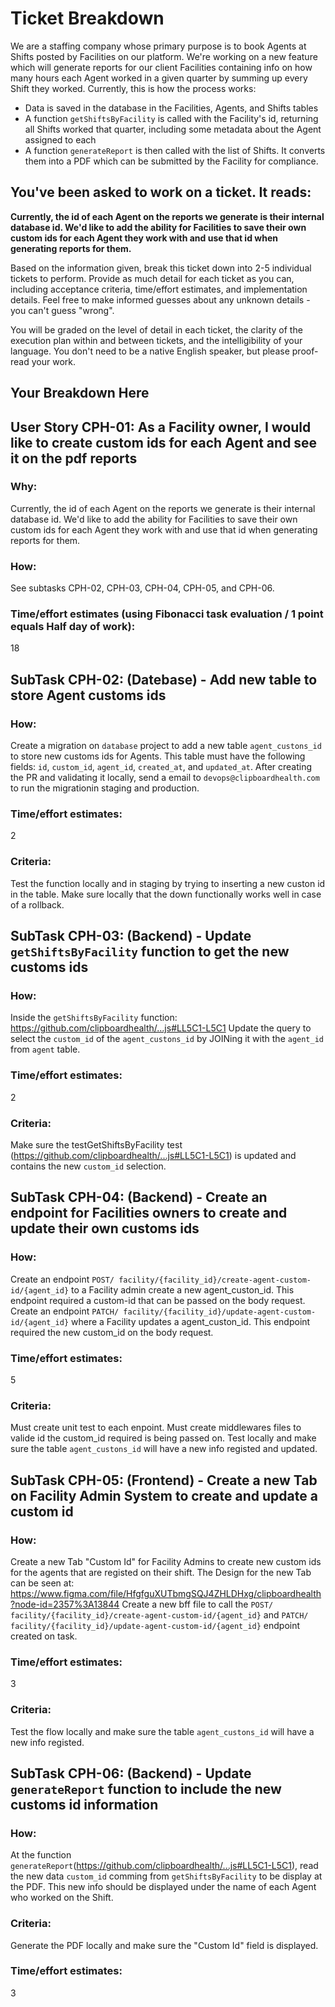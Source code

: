 # Ticket Breakdown
We are a staffing company whose primary purpose is to book Agents at Shifts posted by Facilities on our platform. We're working on a new feature which will generate reports for our client Facilities containing info on how many hours each Agent worked in a given quarter by summing up every Shift they worked. Currently, this is how the process works:

- Data is saved in the database in the Facilities, Agents, and Shifts tables
- A function `getShiftsByFacility` is called with the Facility's id, returning all Shifts worked that quarter, including some metadata about the Agent assigned to each
- A function `generateReport` is then called with the list of Shifts. It converts them into a PDF which can be submitted by the Facility for compliance.

## You've been asked to work on a ticket. It reads:

**Currently, the id of each Agent on the reports we generate is their internal database id. We'd like to add the ability for Facilities to save their own custom ids for each Agent they work with and use that id when generating reports for them.**


Based on the information given, break this ticket down into 2-5 individual tickets to perform. Provide as much detail for each ticket as you can, including acceptance criteria, time/effort estimates, and implementation details. Feel free to make informed guesses about any unknown details - you can't guess "wrong".


You will be graded on the level of detail in each ticket, the clarity of the execution plan within and between tickets, and the intelligibility of your language. You don't need to be a native English speaker, but please proof-read your work.

## Your Breakdown Here

## User Story CPH-01: As a Facility owner, I would like to create custom ids for each Agent and see it on the pdf reports
### Why: 
 Currently, the id of each Agent on the reports we generate is their internal database id. We'd like to add the ability for Facilities to save their own custom ids for each Agent they work with and use that id when generating reports for them.

### How: 
See subtasks CPH-02, CPH-03, CPH-04, CPH-05, and CPH-06.

### Time/effort estimates (using Fibonacci task evaluation / 1 point equals Half day of work): 
18



## SubTask CPH-02: (Datebase) - Add new table to store Agent customs ids

### How:
Create a migration on `database` project to add a new table `agent_custons_id` to store new customs ids for Agents. This table must have the following fields: `id`, `custom_id`, `agent_id`, `created_at`, and `updated_at`.
After creating the PR and validating it locally, send a email to `devops@clipboardhealth.com` to run the migrationin  staging and production.

### Time/effort estimates: 
2

### Criteria:
Test the function locally and in staging by trying to inserting a new custon id in the table.
Make sure locally that the down functionally works well in case of a rollback.



## SubTask CPH-03: (Backend) - Update `getShiftsByFacility` function to get the new customs ids

### How: 
Inside the `getShiftsByFacility` function: https://github.com/clipboardhealth/...js#LL5C1-L5C1
Update the query to select the `custom_id` of the `agent_custons_id` by JOINing it with the `agent_id` from `agent` table.
### Time/effort estimates: 
2
### Criteria:
Make sure the testGetShiftsByFacility test (https://github.com/clipboardhealth/...js#LL5C1-L5C1) is updated and contains the new `custom_id` selection.



## SubTask CPH-04: (Backend) - Create an endpoint for Facilities owners to create and update their own customs ids
### How: 
Create an endpoint `POST/ facility/{facility_id}/create-agent-custom-id/{agent_id}` to a Facility admin create a new agent_custon_id. This endpoint required a custom-id that can be passed on the body request.
Create an endpoint `PATCH/ facility/{facility_id}/update-agent-custom-id/{agent_id}` where a Facility updates a agent_custon_id. This endpoint required the new custom_id on the body request.

### Time/effort estimates: 
5

### Criteria:
Must create unit test to each enpoint.
Must create middlewares files to valide id the custom_id required is being passed on.
Test locally and make sure the table `agent_custons_id` will have a new info registed and updated.



## SubTask CPH-05: (Frontend) - Create a new Tab on Facility Admin System to create and update a custom id 
### How: 
Create a new Tab "Custom Id" for Facility Admins to create new custom ids for the agents that are registed on their shift.
The Design for the new Tab can be seen at: https://www.figma.com/file/HfgfguXUTbmgSQJ4ZHLDHxg/clipboardhealth?node-id=2357%3A13844
Create a new bff file to call the `POST/ facility/{facility_id}/create-agent-custom-id/{agent_id}` and `PATCH/ facility/{facility_id}/update-agent-custom-id/{agent_id}` endpoint created on task.

### Time/effort estimates: 
3

### Criteria:
Test the flow locally and make sure the table `agent_custons_id` will have a new info registed.



## SubTask CPH-06: (Backend) - Update `generateReport` function to include the new customs id information
### How: 
At the function `generateReport`(https://github.com/clipboardhealth/...js#LL5C1-L5C1), read the new data `custom_id` comming from `getShiftsByFacility` to be display at the PDF. This new info should be displayed under the name of each Agent who worked on the Shift.

### Criteria:
Generate the PDF locally and make sure the "Custom Id" field is displayed.

### Time/effort estimates: 
3
